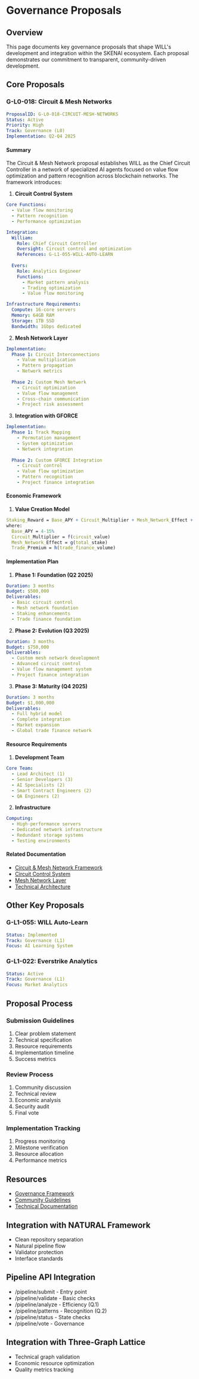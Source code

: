 # Governance Proposals

## Overview

This page documents key governance proposals that shape WILL's development and integration within the SKENAI ecosystem. Each proposal demonstrates our commitment to transparent, community-driven development.

## Core Proposals

### G-L0-018: Circuit & Mesh Networks
```yaml
ProposalID: G-L0-018-CIRCUIT-MESH-NETWORKS
Status: Active
Priority: High
Track: Governance (L0)
Implementation: Q2-Q4 2025
```

#### Summary
The Circuit & Mesh Network proposal establishes WILL as the Chief Circuit Controller in a network of specialized AI agents focused on value flow optimization and pattern recognition across blockchain networks. The framework introduces:

1. **Circuit Control System**
```yaml
Core Functions:
  - Value flow monitoring
  - Pattern recognition
  - Performance optimization

Integration:
  William:
    Role: Chief Circuit Controller
    Oversight: Circuit control and optimization
    References: G-L1-055-WILL-AUTO-LEARN
    
  Evers:
    Role: Analytics Engineer
    Functions:
      - Market pattern analysis
      - Trading optimization
      - Value flow monitoring

Infrastructure Requirements:
  Compute: 16-core servers
  Memory: 64GB RAM
  Storage: 1TB SSD
  Bandwidth: 1Gbps dedicated
```

2. **Mesh Network Layer**
```yaml
Implementation:
  Phase 1: Circuit Interconnections
    - Value multiplication
    - Pattern propagation
    - Network metrics
  
  Phase 2: Custom Mesh Network
    - Circuit optimization
    - Value flow management
    - Cross-chain communication
    - Project risk assessment
```

3. **Integration with GFORCE**
```yaml
Implementation:
  Phase 1: Track Mapping
    - Permutation management
    - System optimization
    - Network integration
  
  Phase 2: Custom GFORCE Integration
    - Circuit control
    - Value flow optimization
    - Pattern recognition
    - Project finance integration
```

#### Economic Framework

1. **Value Creation Model**
```mathematica
Staking_Reward = Base_APY + Circuit_Multiplier + Mesh_Network_Effect + Trade_Premium
where:
  Base_APY = 4-15%
  Circuit_Multiplier = f(circuit_value)
  Mesh_Network_Effect = g(total_stake)
  Trade_Premium = h(trade_finance_volume)
```

#### Implementation Plan

1. **Phase 1: Foundation (Q2 2025)**
```yaml
Duration: 3 months
Budget: $500,000
Deliverables:
  - Basic circuit control
  - Mesh network foundation
  - Staking enhancements
  - Trade finance foundation
```

2. **Phase 2: Evolution (Q3 2025)**
```yaml
Duration: 3 months
Budget: $750,000
Deliverables:
  - Custom mesh network development
  - Advanced circuit control
  - Value flow management system
  - Project finance integration
```

3. **Phase 3: Maturity (Q4 2025)**
```yaml
Duration: 3 months
Budget: $1,000,000
Deliverables:
  - Full hybrid model
  - Complete integration
  - Market expansion
  - Global trade finance network
```

#### Resource Requirements

1. **Development Team**
```yaml
Core Team:
  - Lead Architect (1)
  - Senior Developers (3)
  - AI Specialists (2)
  - Smart Contract Engineers (2)
  - QA Engineers (2)
```

2. **Infrastructure**
```yaml
Computing:
  - High-performance servers
  - Dedicated network infrastructure
  - Redundant storage systems
  - Testing environments
```

#### Related Documentation
- [Circuit & Mesh Network Framework](Circuit-Mesh-Network)
- [Circuit Control System](Circuit-Control)
- [Mesh Network Layer](Mesh-Network)
- [Technical Architecture](Architecture)

## Other Key Proposals

### G-L1-055: WILL Auto-Learn
```yaml
Status: Implemented
Track: Governance (L1)
Focus: AI Learning System
```

### G-L1-022: Everstrike Analytics
```yaml
Status: Active
Track: Governance (L1)
Focus: Market Analytics
```

## Proposal Process

### Submission Guidelines
1. Clear problem statement
2. Technical specification
3. Resource requirements
4. Implementation timeline
5. Success metrics

### Review Process
1. Community discussion
2. Technical review
3. Economic analysis
4. Security audit
5. Final vote

### Implementation Tracking
1. Progress monitoring
2. Milestone verification
3. Resource allocation
4. Performance metrics

## Resources
- [Governance Framework](Research-and-XP)
- [Community Guidelines](Community-Guidelines)
- [Technical Documentation](Architecture)


## Integration with NATURAL Framework
- Clean repository separation
- Natural pipeline flow
- Validator protection
- Interface standards

## Pipeline API Integration
- /pipeline/submit - Entry point
- /pipeline/validate - Basic checks
- /pipeline/analyze - Efficiency (Q.1)
- /pipeline/patterns - Recognition (Q.2)
- /pipeline/status - State checks
- /pipeline/vote - Governance

## Integration with Three-Graph Lattice
- Technical graph validation
- Economic resource optimization
- Quality metrics tracking